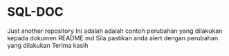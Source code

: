 # SQL-DOC
Just another repository
Ini adalah adalah contoh perubahan yang dilakukan kepada dokumen README.md
Sila pastikan anda alert dengan perubahan yang dilakukan
Terima kasih
